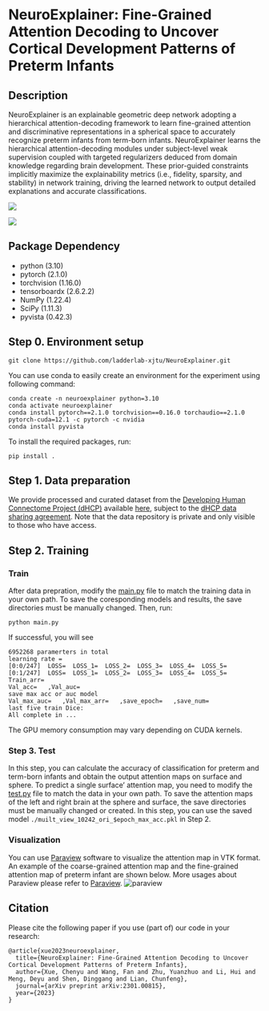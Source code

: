 # NeuroExplainer: Fine-Grained Attention Decoding to Uncover Cortical Development Patterns of Preterm Infants

## Description
NeuroExplainer is an explainable geometric deep network adopting a hierarchical attention-decoding framework to learn fine-grained attention and discriminative representations in a spherical space to accurately recognize preterm infants from term-born infants.
NeuroExplainer learns the hierarchical attention-decoding modules under subject-level weak supervision coupled with targeted regularizers deduced from domain knowledge regarding brain development. These prior-guided constraints implicitly maximize the explainability metrics (i.e., fidelity, sparsity, and stability) in network training, driving the learned network to output detailed explanations and accurate classifications.

![](https://github.com/qianyuhou/NeuroExplainer/blob/main/images/architecture.png)

![](https://github.com/qianyuhou/NeuroExplainer/blob/main/images/attention-comparison.png)

## Package Dependency
- python (3.10)
- pytorch (2.1.0)
- torchvision (1.16.0)
- tensorboardx (2.6.2.2)
- NumPy (1.22.4)
- SciPy (1.11.3)
- pyvista (0.42.3)

## Step 0. Environment setup
```
git clone https://github.com/ladderlab-xjtu/NeuroExplainer.git
```
You can use conda to easily create an environment for the experiment using following command:
```
conda create -n neuroexplainer python=3.10
conda activate neuroexplainer
conda install pytorch==2.1.0 torchvision==0.16.0 torchaudio==2.1.0 pytorch-cuda=12.1 -c pytorch -c nvidia
conda install pyvista
```
To install the required packages, run:
```
pip install .
```

## Step 1. Data preparation
We provide processed and curated dataset from the [Developing Human Connectome Project (dHCP)](https://biomedia.github.io/dHCP-release-notes/index.html) available [here](https://gin.g-node.org/lzjwilliams/geometric-deep-learning-benchmarking), subject to the [dHCP data sharing agreement](http://www.developingconnectome.org/data-release/second-data-release/open-access-dhcp-data-terms-of-use-version-4-0_2019-05-23/). Note that the data repository is private and only visible to those who have access.
## Step 2. Training
### Train
After data prepration, modify the [main.py](https://github.com/qianyuhou/NeuroExplainer/blob/main/main.py) file to match the training data in your own path. To save the coresponding models and results, the save directories must be manually changed. Then, run:
```
python main.py
```
If successful, you will see
```
6952268 paramerters in total
learning rate = 
[0:0/247]  LOSS=  LOSS_1=  LOSS_2=  LOSS_3=  LOSS_4=  LOSS_5=
[0:1/247]  LOSS=  LOSS_1=  LOSS_2=  LOSS_3=  LOSS_4=  LOSS_5=
Train_arr=
Val_acc=   ,Val_auc=
save max acc or auc model
Val_max_auc=   ,Val_max_arr=   ,save_epoch=   ,save_num=
last five train Dice: 
All complete in ...
```
The GPU memory consumption may vary depending on CUDA kernels.
### Step 3. Test
In this step, you can calculate the accuracy of classification for preterm and term-born infants and obtain the output attention maps on surface and sphere. To predict a single surface’ attention map, you need to modify the [test.py](https://github.com/qianyuhou/NeuroExplainer/blob/main/test.py) file to match the data in your own path. To save the attention maps of the left and right brain at the sphere and surface, the save directories must be manually changed or created. In this step, you can use the saved model `./muilt_view_10242_ori_$epoch_max_acc.pkl` in Step 2.
### Visualization
You can use [Paraview](https://www.paraview.org/) software to visualize the attention map in VTK format. An example of the coarse-grained attention map and the fine-grained attention map of preterm infant are shown below. More usages about Paraview please refer to [Paraview](https://www.paraview.org/).
![paraview](https://github.com/qianyuhou/NeuroExplainer/blob/main/images/attention%20map.png)
## Citation
Please cite the following paper if you use (part of) our code in your research:
```
@article{xue2023neuroexplainer,
  title={NeuroExplainer: Fine-Grained Attention Decoding to Uncover Cortical Development Patterns of Preterm Infants},
  author={Xue, Chenyu and Wang, Fan and Zhu, Yuanzhuo and Li, Hui and Meng, Deyu and Shen, Dinggang and Lian, Chunfeng},
  journal={arXiv preprint arXiv:2301.00815},
  year={2023}
}
```
